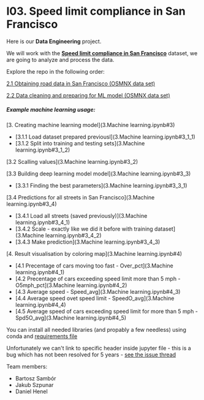 # I03. Speed limit compliance in San Francisco

Here is our **Data Engineering** project.

We will work with the **[Speed limit compliance in San Francisco](https://data.sfgov.org/Public-Safety/San-Francisco-Speed-Limit-Compliance/mfjz-pnye)** dataset, we are going to analyze and process the data.

Explore the repo in the following order:

[ 2.1 Obtaining road data in San Francisco (OSMNX data set)](2.Data&#32;processing.ipynb#2.1_obtaining_road_data_in_san_francisco_(osmnx_data_set))

[ 2.2 Data cleaning and preparing for ML model (OSMNX data set)](2.Data&#32;processing.ipynb#2.2_data_cleaning_and_preparing_for_ML_model_(osmnx_data_set))

##### Example machine learning usage:

[3. Creating machine learning model](3.Machine learning.ipynb#3)  
- [3.1.1 Load dataset prepared previousl](3.Machine learning.ipynb#3_1_1)  
- [3.1.2 Split into training and testing sets](3.Machine learning.ipynb#3_1_2)  

[3.2 Scalling values](3.Machine learning.ipynb#3_2)  

[3.3 Building deep learning model model](3.Machine learning.ipynb#3_3)  
- [3.3.1 Finding the best parameters](3.Machine learning.ipynb#3_3_1)  

[3.4 Predictions for all streets in San Francisco](3.Machine learning.ipynb#3_4)  
- [3.4.1 Load all streets (saved previously)](3.Machine learning.ipynb#3_4_1)  
- [3.4.2 Scale - exactly like we did it before with training dataset](3.Machine learning.ipynb#3_4_2)  
- [3.4.3 Make prediction](3.Machine learning.ipynb#3_4_3)  

[4. Result visualisation by coloring map](3.Machine learning.ipynb#4)  
- [4.1 Precentage of cars moving too fast - Over_pct](3.Machine learning.ipynb#4_1)  
- [4.2 Precentage of cars exceeding speed limit more than 5 mph - O5mph_pct](3.Machine learning.ipynb#4_2)  
- [4.3 Average speed - Speed_avg](3.Machine learning.ipynb#4_3)  
- [4.4 Average speed ovet speed limit - SpeedO_avg](3.Machine learning.ipynb#4_4)  
- [4.5 Average speed of cars exceeding speed limit for more than 5 mph - Spd5O_avg](3.Machine learning.ipynb#4_5)  

You can install all needed libraries (and propably a few needless) using conda and [requirements file](requirements.txt)

Unfortunately we can't link to specific header inside jupyter file - this is a bug which has not been resolved for 5 years - [see the issue thread](https://gitlab.com/gitlab-org/gitlab/-/issues/18269)

Team members:
- Bartosz Sambór
- Jakub Szpunar
- Daniel Henel
